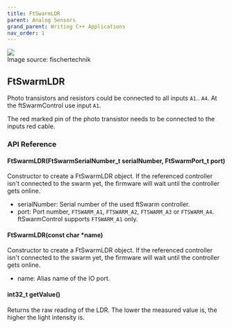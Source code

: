 ```yaml
---
title: FtSwarmLDR
parent: Analog Sensors
grand_parent: Writing C++ Applications
nav_order: 1
---
```


<div class="ftimgdetail"> <img src="../../../assets/img/analog/ldr.png"><div>Image source: fischertechnik</div></div>

## FtSwarmLDR

Photo transistors and resistors could be connected to all inputs `A1`.. `A4`. At the ftSwarmControl use input `A1`.

The red marked pin of the photo transistor needs to be connected to the inputs red cable.

### API Reference

#### FtSwarmLDR(FtSwarmSerialNumber_t serialNumber, FtSwarmPort_t port)

Constructor to create a FtSwarmLDR object. If the referenced controller isn't connected to the swarm yet, the firmware will wait until the controller gets online.

- serialNumber: Serial number of the used ftSwarm controller.
- port: Port number, `FTSWARM_A1`, `FTSWARM_A2`, `FTSWARM_A3` or `FTSWARM_A4`. ftSwarmControl supports `FTSWARM_A1` only.

#### FtSwarmLDR(const char *name)

Constructor to create a FtSwarmLDR object. If the referenced controller isn't connected to the swarm yet, the firmware will wait until the controller gets online.

- name: Alias name of the IO port.

#### int32_t getValue()

Returns the raw reading of the LDR. The lower the measured value is, the higher the light intensity is.
